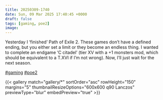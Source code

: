```yaml
---
title: 20250309-1740
date: Sun, 09 Mar 2025 17:40:45 +0000
draft: false
tags: [gaming, poe2]
image: 
---
```


Yesterday I ‘finished’ Path of Exile 2. These games don’t have a defined ending, but you either set a limit or they become an endless thing. I wanted to complete an endgame ‘C citadel’ (tier XV with a +1 monsters mod, which should be equivalent to a T.XVI if I’m not wrong). Now, I’ll just wait for the next season.

[#gaming](https://mastodon.bofhers.es/tags/gaming) [#poe2](https://mastodon.bofhers.es/tags/poe2)

{{< gallery match="gallery/*" sortOrder="asc" rowHeight="150" margins="5" thumbnailResizeOptions="600x600 q90 Lanczos" previewType="blur" embedPreview="true" >}}

